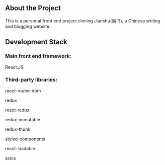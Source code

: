 ## About the Project

This is a personal front end project cloning Jianshu(简书), a Chinese writing and blogging website.

## Development Stack

### Main front end framework: 

React.JS

### Third-party libraries: 

react-router-dom

redux

react-redux

redux-immutable

redux-thunk

styled-components

react-loadable

axios

